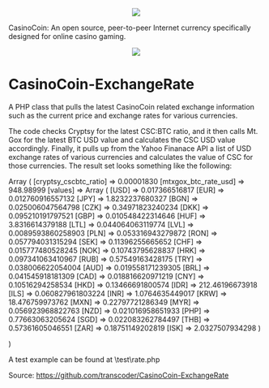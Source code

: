 
<p align="center"><img src="https://raw.github.com/transcoder/CasinoCoin/master/src/qt/res/images/logo.png" /></p>

CasinoCoin: An open source, peer-to-peer Internet currency specifically designed for online casino gaming.

<p align="center"><img src="https://raw.github.com/transcoder/CasinoCoin/master/src/qt/res/images/casinocoin-coin.png" /></p>

CasinoCoin-ExchangeRate
=======================
A PHP class that pulls the latest CasinoCoin related exchange information such as the current price and exchange rates for various currencies.

The code checks Cryptsy for the latest CSC:BTC ratio, and it then calls Mt. Gox for the latest BTC USD value and calculates the CSC USD value accordingly. Finally, it pulls up from the Yahoo Finanace API a list of USD exchange rates of various currencies and calculates the value of CSC for those currencies. The result set looks something like the following:

Array
(
    [cryptsy_cscbtc_ratio] => 0.00001830
    [mtxgox_btc_rate_usd] => 948.98999
    [values] => Array
        (
            [USD] => 0.017366516817
            [EUR] => 0.012760916557132
            [JPY] => 1.8232237680327
            [BGN] => 0.025006047564798
            [CZK] => 0.34971823240234
            [DKK] => 0.095210191797521
            [GBP] => 0.010548422314646
            [HUF] => 3.8316614379188
            [LTL] => 0.044064063119774
            [LVL] => 0.0089593860258903
            [PLN] => 0.053316943279872
            [RON] => 0.057794031315294
            [SEK] => 0.11396255665652
            [CHF] => 0.015777480528245
            [NOK] => 0.10743795628837
            [HRK] => 0.097341063410967
            [RUB] => 0.57549163428175
            [TRY] => 0.038006622054004
            [AUD] => 0.019558171239305
            [BRL] => 0.041545918181309
            [CAD] => 0.018816620971219
            [CNY] => 0.10516294258534
            [HKD] => 0.13466691800574
            [IDR] => 212.46196673918
            [ILS] => 0.060827961803224
            [INR] => 1.0764635449017
            [KRW] => 18.476759973762
            [MXN] => 0.22797721286349
            [MYR] => 0.056923968822763
            [NZD] => 0.021016958651933
            [PHP] => 0.77663063205624
            [SGD] => 0.022083262784497
            [THB] => 0.57361605046551
            [ZAR] => 0.18751149202819
            [ISK] => 2.0327507934298
        )

)

A test example can be found at \test\rate.php

Source: https://github.com/transcoder/CasinoCoin-ExchangeRate


